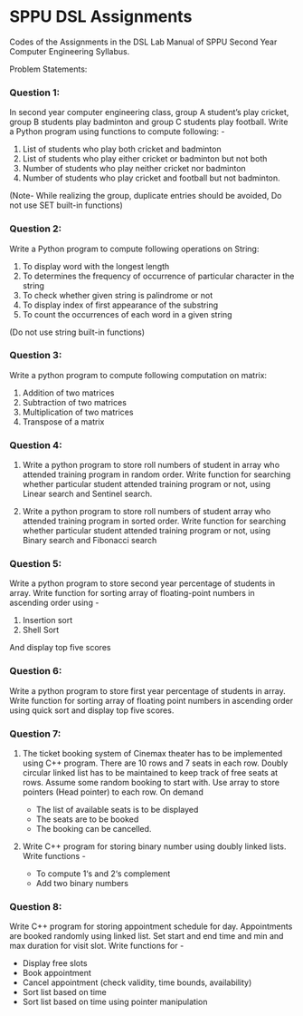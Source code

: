 # SPPU DSL Assignments

Codes of the Assignments in the DSL Lab Manual of SPPU Second Year Computer Engineering Syllabus.

Problem Statements: 

### Question 1:

In second year computer engineering class, group A student’s play cricket, group B students
play badminton and group C students play football. Write a Python program using functions
to compute following: - 

1. List of students who play both cricket and badminton 
2. List of students who play either cricket or badminton but not both 
3. Number of students who play neither cricket nor badminton 
4. Number of students who play cricket and football but not badminton. 

(Note- While realizing the group, duplicate entries should be avoided, Do not use SET built-in functions)

### Question 2:

Write a Python program to compute following operations on String:

1. To display word with the longest length 
2. To determines the frequency of occurrence of particular character in the string 
3. To check whether given string is palindrome or not 
4. To display index of first appearance of the substring 
5. To count the occurrences of each word in a given string 

(Do not use string built-in functions)

### Question 3: 

Write a python program to compute following computation on matrix:

1. Addition of two matrices 
2. Subtraction of two matrices
3. Multiplication of two matrices 
4. Transpose of a matrix

### Question 4: 

1. Write a python program to store roll numbers of student in array who attended training
program in random order. Write function for searching whether particular student attended
training program or not, using Linear search and Sentinel search.

2.  Write a python program to store roll numbers of student array who attended training
program in sorted order. Write function for searching whether particular student attended
training program or not, using Binary search and Fibonacci search

### Question 5: 

Write a python program to store second year percentage of students in array. Write function
for sorting array of floating-point numbers in ascending order using - 

1. Insertion sort 
2. Shell Sort 

And display top five scores

### Question 6: 

Write a python program to store first year percentage of students in array. Write function for
sorting array of floating point numbers in ascending order using quick sort and display top
five scores.

### Question 7: 

1. The ticket booking system of Cinemax theater has to be implemented using C++ program.
There are 10 rows and 7 seats in each row. Doubly circular linked list has to be maintained
to keep track of free seats at rows. Assume some random booking to start with. Use array to
store pointers (Head pointer) to each row. On demand 
   - The list of available seats is to be displayed 
   - The seats are to be booked 
   - The booking can be cancelled.

2. Write C++ program for storing binary number using doubly linked lists. Write functions - 
   - To compute 1‘s and 2‘s complement 
   - Add two binary numbers

### Question 8: 

Write C++ program for storing appointment schedule for day. Appointments are booked
randomly using linked list. Set start and end time and min and max duration for visit slot.
Write functions for - 
   - Display free slots 
   - Book appointment 
   - Cancel appointment (check validity, time bounds, availability) 
   - Sort list based on time
   - Sort list based on time using pointer manipulation
